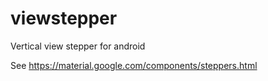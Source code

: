 # viewstepper
Vertical view stepper for android

See https://material.google.com/components/steppers.html
